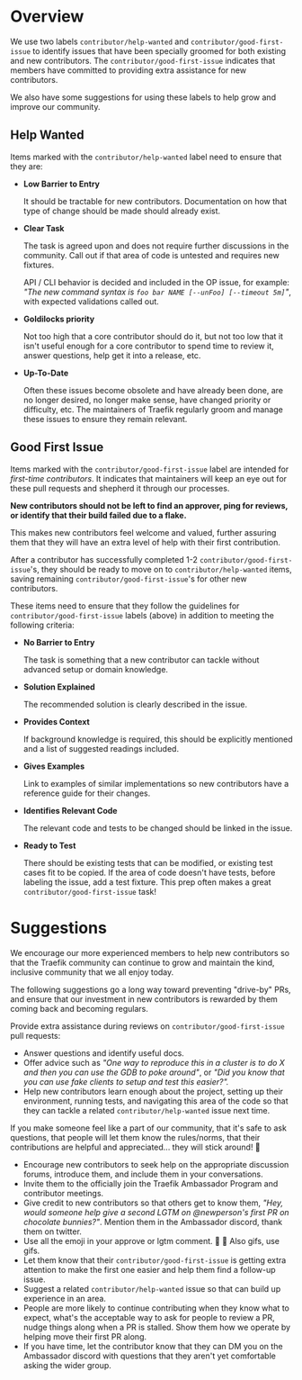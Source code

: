 # Overview

We use two labels `contributor/help-wanted` and `contributor/good-first-issue`
to identify issues that have been specially groomed for both existing and new contributors. 
The `contributor/good-first-issue` indicates that members have committed to providing extra assistance for new contributors.

We also have some suggestions for using these labels to help grow and improve our community.

## Help Wanted

Items marked with the `contributor/help-wanted` label need to ensure that they are:

- **Low Barrier to Entry**

    It should be tractable for new contributors.
    Documentation on how that type of change should be made should already exist.

- **Clear Task**

    The task is agreed upon and does not require further discussions in the community.
    Call out if that area of code is untested and requires new fixtures.

    API / CLI behavior is decided and included in the OP issue,
    for example: *"The new command syntax is `foo bar NAME [--unFoo] [--timeout 5m]`"*,
    with expected validations called out.

- **Goldilocks priority**

    Not too high that a core contributor should do it,
    but not too low that it isn't useful enough for a core contributor to spend time to review it,
    answer questions, help get it into a release, etc.

- **Up-To-Date**

    Often these issues become obsolete and have already been done,
    are no longer desired, no longer make sense, have changed priority or difficulty, etc.
    The maintainers of Traefik regularly groom and manage these issues to ensure they remain relevant.

## Good First Issue

Items marked with the `contributor/good-first-issue` label are intended for *first-time contributors*.
It indicates that maintainers will keep an eye out for these pull requests
and shepherd it through our processes.

**New contributors should not be left to find an approver, ping for reviews,
or identify that their build failed due to a flake.**

This makes new contributors feel welcome and valued,
further assuring them that they will have an extra level of help with their first contribution.

After a contributor has successfully completed 1-2 `contributor/good-first-issue`'s, 
they should be ready to move on to `contributor/help-wanted` items,
saving remaining `contributor/good-first-issue`'s for other new contributors.

These items need to ensure that they follow the guidelines for `contributor/good-first-issue` labels (above)
in addition to meeting the following criteria:

- **No Barrier to Entry**

    The task is something that a new contributor can tackle without advanced setup or domain knowledge.

- **Solution Explained**

    The recommended solution is clearly described in the issue.

- **Provides Context**

    If background knowledge is required, 
    this should be explicitly mentioned and a list of suggested readings included.

- **Gives Examples**

    Link to examples of similar implementations so new contributors have a reference guide for their changes.

- **Identifies Relevant Code**

    The relevant code and tests to be changed should be linked in the issue.

- **Ready to Test**

    There should be existing tests that can be modified, or existing test cases fit to be copied.
    If the area of code doesn't have tests, before labeling the issue, add a test fixture.
    This prep often makes a great `contributor/good-first-issue` task!

# Suggestions

We encourage our more experienced members to help new contributors
so that the Traefik community can continue to grow and maintain the kind,
inclusive community that we all enjoy today.

The following suggestions go a long way toward preventing "drive-by" PRs,
and ensure that our investment in new contributors is rewarded
by them coming back and becoming regulars.

Provide extra assistance during reviews on `contributor/good-first-issue` pull requests:

- Answer questions and identify useful docs.
- Offer advice such as *"One way to reproduce this in a cluster is to do X
and then you can use the GDB to poke around"*,
or *"Did you know that you can use fake clients to setup and test this easier?".*
- Help new contributors learn enough about the project, setting up their environment,
running tests, and navigating this area of the code
so that they can tackle a related `contributor/help-wanted` issue next time.

If you make someone feel like a part of our community, that it's safe to ask questions,
that people will let them know the rules/norms, that their contributions are helpful 
and appreciated... they will stick around! 🌈

- Encourage new contributors to seek help on the appropriate discussion forums,
introduce them, and include them in your conversations.
- Invite them to the officially join the Traefik Ambassador Program
and contributor meetings.
- Give credit to new contributors so that others get to know them,
*"Hey, would someone help give a second LGTM on @newperson's first PR on chocolate bunnies?"*.
Mention them in the Ambassador discord, thank them on twitter.
- Use all the emoji in your approve or lgtm comment. 💖 🚀
Also gifs, use gifs.  
- Let them know that their `contributor/good-first-issue` is getting extra attention
to make the first one easier and help them find a follow-up issue.
- Suggest a related `contributor/help-wanted` issue so that can build up experience in an area.
- People are more likely to continue contributing when they know what to expect,
what's the acceptable way to ask for people to review a PR,
nudge things along when a PR is stalled. Show them how we operate
by helping move their first PR along.
- If you have time, let the contributor know that they can DM you on the Ambassador discord
with questions that they aren't yet comfortable asking the wider group.
